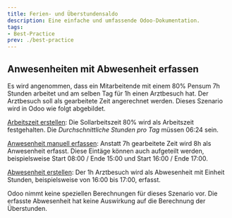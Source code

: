 ```yaml
---
title: Ferien- und Überstundensaldo
description: Eine einfache und umfassende Odoo-Dokumentation.
tags:
- Best-Practice
prev: ./best-practice
---
```


## Anwesenheiten mit Abwesenheit erfassen

Es wird angenommen, dass ein Mitarbeitende mit einem 80% Pensum 7h Stunden arbeitet und am selben Tag für 1h einen Arztbesuch hat. Der Arztbesuch soll als gearbeitete Zeit angerechnet werden. Dieses Szenario wird in Odoo wie folgt abgebildet.

[Arbeitszeit erstellen](HR.md#Arbeitszeit%20erstellen): Die Sollarbeitszeit 80% wird als Arbeitszeit festgehalten. Die *Durchschnittliche Stunden pro Tag* müssen 06:24 sein.

[Anwesenheit manuell erfassen](HR%20Attendance.md#Anwesenheit%20manuell%20erfassen): Anstatt 7h gearbeitete Zeit wird 8h als Anwesenheit erfasst. Diese Eintäge können auch aufgeteilt werden, beispielsweise  Start 08:00 / Ende 15:00 und Start 16:00 / Ende 17:00.

[Abwesenheit erstellen](HR%20Holidays.md#Abwesenheit%20erstellen): Der 1h Arztbesuch wird als Abwesenheit mit Einheit Stunden, beispielsweise von 16:00 bis 17:00, erfasst. 

Odoo nimmt keine speziellen Berechnungen für dieses Szenario vor. Die erfasste Abwesenheit hat  keine Auswirkung auf die Berechnung der Überstunden.
